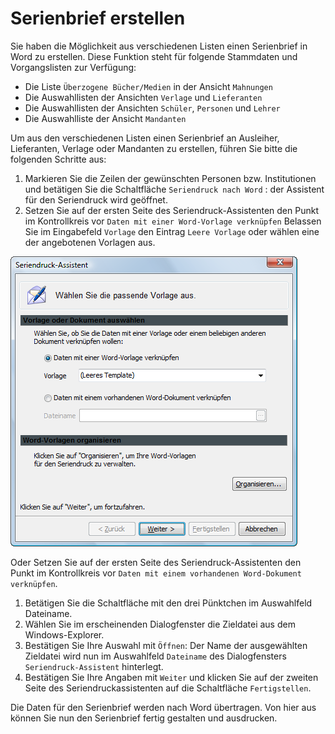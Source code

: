 
# Serienbrief erstellen


Sie haben die Möglichkeit aus verschiedenen Listen einen Serienbrief in Word zu erstellen. Diese Funktion steht für folgende Stammdaten und Vorgangslisten zur Verfügung:


* Die Liste `Überzogene Bücher/Medien` in der Ansicht `Mahnungen`
* Die Auswahllisten der Ansichten `Verlage` und `Lieferanten`
* Die Auswahllisten der Ansichten `Schüler`, `Personen` und `Lehrer`
* Die Auswahlliste der Ansicht `Mandanten`


Um aus den verschiedenen Listen einen Serienbrief an Ausleiher, Lieferanten, Verlage oder Mandanten zu erstellen, führen Sie bitte die folgenden Schritte aus:


1. Markieren Sie die Zeilen der gewünschten Personen bzw. Institutionen und betätigen Sie die Schaltfläche `Seriendruck nach Word` : der Assistent für den Seriendruck wird geöffnet.
2. Setzen Sie auf der ersten Seite des Seriendruck-Assistenten den Punkt im Kontrollkreis vor `Daten mit einer Word-Vorlage verknüpfen` Belassen Sie im Eingabefeld `Vorlage` den Eintrag `Leere Vorlage` oder wählen eine der angebotenen Vorlagen aus.


![Auf der ersten Seite des Seriendruck-Assistenten wählen Sie eine Word-Vorlage oder ein Word-Dokument für den Seriendruck aus](../../assets/images/seriendruck.png)


Oder
Setzen Sie auf der ersten Seite des Seriendruck-Assistenten den Punkt im Kontrollkreis vor `Daten mit einem vorhandenen Word-Dokument verknüpfen`.


1. Betätigen Sie die Schaltfläche mit den drei Pünktchen im Auswahlfeld Dateiname.
2. Wählen Sie im erscheinenden Dialogfenster die Zieldatei aus dem Windows-Explorer.
3. Bestätigen Sie Ihre Auswahl mit `Öffnen`: Der Name der ausgewählten Zieldatei wird nun im Auswahlfeld `Dateiname` des Dialogfensters `Seriendruck-Assistent` hinterlegt.
4. Bestätigen Sie Ihre Angaben mit `Weiter` und klicken Sie auf der zweiten Seite des Seriendruckassistenten auf die Schaltfläche `Fertigstellen`.


Die Daten für den Serienbrief werden nach Word übertragen. Von hier aus können Sie nun den Serienbrief fertig gestalten und ausdrucken.
